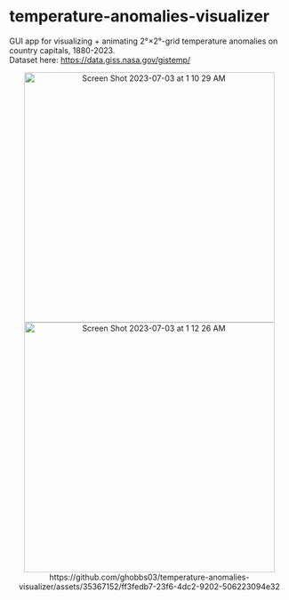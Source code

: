 # temperature-anomalies-visualizer
GUI app for visualizing + animating 2°×2°-grid temperature anomalies on country capitals, 1880-2023. \
Dataset here: https://data.giss.nasa.gov/gistemp/


<center><img width="450" alt="Screen Shot 2023-07-03 at 1 10 29 AM" src="https://github.com/ghobbs03/temperature-anomalies-visualizer/assets/35367152/201c6e64-b978-496a-b3d6-d7e2f51d2e6e">
<img width="450" alt="Screen Shot 2023-07-03 at 1 12 26 AM" src="https://github.com/ghobbs03/temperature-anomalies-visualizer/assets/35367152/03d950f7-72e3-47ab-ac6b-49efaefdc72d">


<center> https://github.com/ghobbs03/temperature-anomalies-visualizer/assets/35367152/ff3fedb7-23f6-4dc2-9202-506223094e32

</center>

